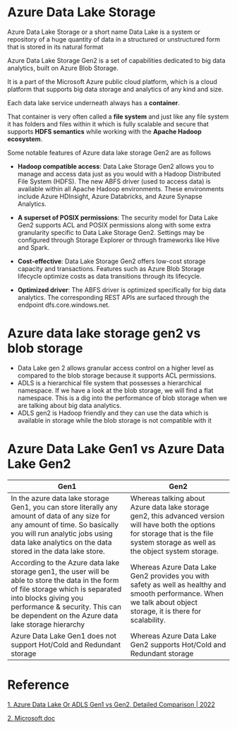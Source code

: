 # Azure Data Lake Storage 
Azure Data Lake Storage or a short name Data Lake is a system or repository of a huge quantity of data in a structured or unstructured form that is stored in its natural format

Azure Data Lake Storage Gen2 is a set of capabilities dedicated to big data analytics, built on Azure Blob Storage.

It is a part of the Microsoft Azure public cloud platform, which is a cloud platform that supports big data storage and analytics of any kind and size.

Each data lake service underneath always has a **container**.

That container is very often called a **file system** and just like any file system it has folders and files within it which is fully scalable and secure that supports **HDFS semantics** while working with the **Apache Hadoop ecosystem**.

Some notable features of Azure data lake storage Gen2 are as follows

* **Hadoop compatible access**: Data Lake Storage Gen2 allows you to manage and access data just as you would with a Hadoop Distributed File System (HDFS). The new ABFS driver (used to access data) is available within all Apache Hadoop environments. These environments include Azure HDInsight, Azure Databricks, and Azure Synapse Analytics.

* **A superset of POSIX permissions**: The security model for Data Lake Gen2 supports ACL and POSIX permissions along with some extra granularity specific to Data Lake Storage Gen2. Settings may be configured through Storage Explorer or through frameworks like Hive and Spark.

* **Cost-effective**: Data Lake Storage Gen2 offers low-cost storage capacity and transactions. Features such as Azure Blob Storage lifecycle optimize costs as data transitions through its lifecycle.

* **Optimized driver**: The ABFS driver is optimized specifically for big data analytics. The corresponding REST APIs are surfaced through the endpoint dfs.core.windows.net.
# Azure data lake storage gen2 vs blob storage

* Data Lake gen 2 allows granular access control on a higher level as compared to the blob storage because it supports ACL permissions.
* ADLS is a hierarchical file system that possesses a hierarchical namespace. If we have a look at the blob storage, we will find a flat namespace. This is a dig into the performance of blob storage when we are talking about big data analytics.
* ADLS gen2 is Hadoop friendly and they can use the data which is available in storage while the blob storage is not compatible with it

# Azure Data Lake Gen1 vs Azure Data Lake Gen2
|Gen1|Gen2|
|---|---|
|In the azure data lake storage Gen1, you can store literally any amount of data of any size for any amount of time. So basically you will run analytic jobs using data lake analytics on the data stored in the data lake store.|Whereas talking about Azure data lake storage gen2, this advanced version will have both the options for storage that is the file system storage as well as the object system storage.|
|According to the Azure data lake storage gen1, the user will be able to store the data in the form of file storage which is separated into blocks giving you performance & security. This can be dependent on the Azure data lake storage hierarchy|Whereas Azure Data Lake Gen2 provides you with safety as well as healthy and smooth performance. When we talk about object storage, it is there for scalability.|
|Azure Data Lake Gen1 does not support Hot/Cold and Redundant storage| Whereas Azure Data Lake Gen2 supports Hot/Cold and Redundant storage|

# Reference
[1. Azure Data Lake Or ADLS Gen1 vs Gen2, Detailed Comparison | 2022](https://beetechnical.com/cloud-computing/azure-data-lake-storageadls-gen1-vs-gen2-complete-guide-2021/#:~:text=Azure%20data%20lake%20storage%20gen2%20vs%20blob%20storage,the%20blob%20storage%20because%20it%20supports%20ACL%20permissions.)

[2. Microsoft doc](https://learn.microsoft.com/en-us/azure/storage/blobs/data-lake-storage-introduction)
